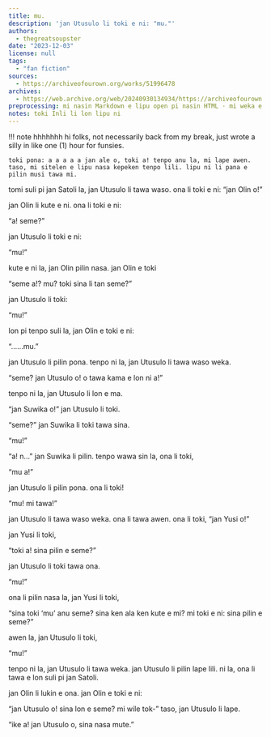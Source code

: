 ```yaml
---
title: mu.
description: 'jan Utusulo li toki e ni: "mu."'
authors:
  - thegreatsoupster
date: "2023-12-03"
license: null
tags:
  - "fan fiction"
sources:
  - https://archiveofourown.org/works/51996478
archives:
  - https://web.archive.org/web/20240930134934/https://archiveofourown.org/works/51996478
preprocessing: mi nasin Markdown e lipu open pi nasin HTML · mi weka e sitelen <br/>
notes: toki Inli li lon lipu ni
---
```


!!! note
hhhhhhh hi folks, not necessarily back from my break, just wrote a silly in like one (1) hour for funsies.

    toki pona: a a a a a jan ale o, toki a! tenpo anu la, mi lape awen. taso, mi sitelen e lipu nasa kepeken tenpo lili. lipu ni li pana e pilin musi tawa mi.

tomi suli pi jan Satoli la, jan Utusulo li tawa waso. ona li toki e ni: “jan Olin o!”

jan Olin li kute e ni. ona li toki e ni:

“a! seme?”

jan Utusulo li toki e ni:

“mu!”

kute e ni la, jan Olin pilin nasa. jan Olin e toki

“seme a!? mu? toki sina li tan seme?”

jan Utusulo li toki:

“mu!”

lon pi tenpo suli la, jan Olin e toki e ni:

“......mu.”

jan Utusulo li pilin pona. tenpo ni la, jan Utusulo li tawa waso weka.

“seme? jan Utusulo o! o tawa kama e lon ni a!”

tenpo ni la, jan Utusulo li lon e ma.

“jan Suwika o!” jan Utusulo li toki.

“seme?” jan Suwika li toki tawa sina.

“mu!”

“a! n…” jan Suwika li pilin. tenpo wawa sin la, ona li toki,

“mu a!”

jan Utusulo li pilin pona. ona li toki!

“mu! mi tawa!”

jan Utusulo li tawa waso weka. ona li tawa awen. ona li toki, “jan Yusi o!”

jan Yusi li toki,

“toki a! sina pilin e seme?”

jan Utusulo li toki tawa ona.

“mu!”

ona li pilin nasa la, jan Yusi li toki,

“sina toki ‘mu’ anu seme? sina ken ala ken kute e mi? mi toki e ni: sina pilin e seme?”

awen la, jan Utusulo li toki,

“mu!”

tenpo ni la, jan Utusulo li tawa weka. jan Utusulo li pilin lape lili. ni la, ona li tawa e lon suli pi jan Satoli.

jan Olin li lukin e ona. jan Olin e toki e ni:

“jan Utusulo o! sina lon e seme? mi wile tok-” taso, jan Utusulo li lape.

“ike a! jan Utusulo o, sina nasa mute.”
